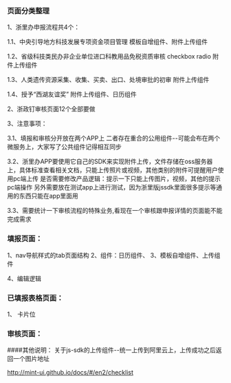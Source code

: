 ### 页面分类整理

1、浙里办申报流程共4个：

1.1、中央引导地方科技发展专项资金项目管理
模板自增组件、附件上传组件

1.2、省级科技类民办非企业单位进口科教用品免税资质审核
checkbox radio 附件上传组件

1.3、人类遗传资源采集、收集、买卖、出口、处境审批的初审
附件上传组件

1.4、授予“西湖友谊奖”
附件上传组件、日历组件

 
2、浙政钉审核页面12个全部要做

3、注意事项：

3.1、填报和审核分开放在两个APP上
二者存在重合的公用组件--可能会布在两个微服务上，大家写了公共组件记得相互同步

3.2、浙里办APP要使用它自己的SDK来实现附件上传，文件存储在oss服务器上，具体标准查看相关文档，只能上传照片或视频，其他类别的附件可提醒用户使用pc端上传
是否需要修改产品逻辑：提示一下只能上传图片，视频，其他的提示pc端操作
另外需要放在测试app上进行测试，因为浙里版jssdk里面很多提示等通用的东西只能在app里面用

3.3、需要统计一下审核流程的特殊业务,看现在一个审核跟申报详情的页面能不能完成需求


### 填报页面：
1、nav导航样式的tab页面结构
2、组件：日历组件、 
3、模板自增组件、上传组件

4、编辑逻辑





### 已填报表格页面：
1、 卡片位


 




### 审核页面：





####其他说明：
关于js-sdk的上传组件--统一上传到阿里云上，上传成功之后返回一个图片地址

http://mint-ui.github.io/docs/#/en2/checklist